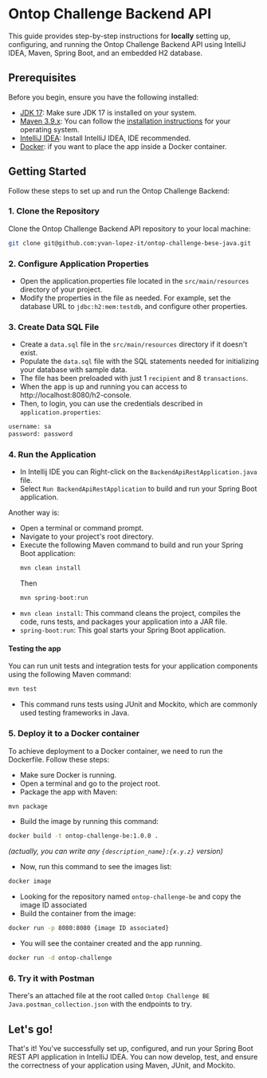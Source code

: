 # Ontop Challenge Backend API

This guide provides step-by-step instructions for **locally** setting up, configuring, and running
the Ontop
Challenge Backend API using IntelliJ IDEA, Maven, Spring Boot, and an embedded H2 database.

## Prerequisites

Before you begin, ensure you have the following installed:

- [JDK 17](https://www.oracle.com/java/technologies/javase-jdk17-downloads.html): Make sure JDK 17
  is installed on your system.
- [Maven 3.9.x](https://maven.apache.org/install.html): You can follow
  the [installation instructions](https://maven.apache.org/install.html) for your operating system.
- [IntelliJ IDEA](https://www.jetbrains.com/idea/download/): Install IntelliJ IDEA, IDE recommended.
- [Docker](https://www.docker.com/products/docker-desktop/): if you want to place the app inside a Docker container.

## Getting Started

Follow these steps to set up and run the Ontop Challenge Backend:

### 1. Clone the Repository

Clone the Ontop Challenge Backend API repository to your local machine:

```bash
git clone git@github.com:yvan-lopez-it/ontop-challenge-bese-java.git
```

### 2. Configure Application Properties

* Open the application.properties file located in the `src/main/resources` directory of your
  project.
* Modify the properties in the file as needed. For example, set the database URL
  to `jdbc:h2:mem:testdb`, and configure other properties.

### 3. Create Data SQL File

* Create a `data.sql` file in the `src/main/resources` directory if it doesn't exist.
* Populate the `data.sql` file with the SQL statements needed for initializing your database with
  sample data.
* The file has been preloaded with just 1 `recipient` and 8 `transactions`.
* When the app is up and running you can access to http://localhost:8080/h2-console.
* Then, to login, you can use the credentials described in `application.properties`:

```bash
username: sa
password: password
```

### 4. Run the Application

* In Intellij IDE you can Right-click on the `BackendApiRestApplication.java` file.
* Select `Run BackendApiRestApplication` to build and run your Spring Boot application.

Another way is:

* Open a terminal or command prompt.
* Navigate to your project's root directory.
* Execute the following Maven command to build and run your Spring Boot application:
  ```bash 
  mvn clean install  
  ```
  Then
  ```bash  
  mvn spring-boot:run
  ```
* `mvn clean install`: This command cleans the project, compiles the code, runs tests, and packages
  your application into a JAR file.
* `spring-boot:run`: This goal starts your Spring Boot application.

#### Testing the app

You can run unit tests and integration tests for your application components using the following
Maven command:

  ```bash  
  mvn test
 ```

* This command runs tests using JUnit and Mockito, which are commonly used testing frameworks in
  Java.

### 5. Deploy it to a Docker container
To achieve deployment to a Docker container, we need to run the Dockerfile. Follow these steps:

* Make sure Docker is running.
* Open a terminal and go to the project root.
* Package the app with Maven:
```bash
mvn package
```
* Build the image by running this command:
```bash
docker build -t ontop-challenge-be:1.0.0 .
```
_(actually, you can write any `{description_name}:{x.y.z}` version)_
* Now, run this command to see the images list:
```bash
docker image
```
* Looking for the repository named `ontop-challenge-be` and copy the image ID associated
* Build the container from the image:
```bash
docker run -p 8080:8080 {image ID associated}
```
* You will see the container created and the app running.
```bash
docker run -d ontop-challenge
```

### 6. Try it with Postman

There's an attached file at the root called `Ontop Challenge BE Java.postman_collection.json` with
the endpoints to try.

## Let's go!

That's it! You've successfully set up, configured, and run your Spring Boot REST API application in
IntelliJ IDEA. You can now develop, test, and ensure the correctness of your application using
Maven, JUnit, and Mockito.
